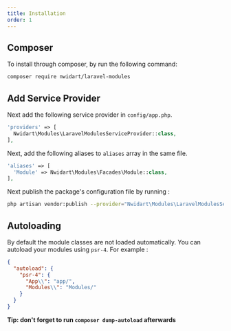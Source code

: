 ```yaml
---
title: Installation
order: 1
---
```


## Composer

To install through composer, by run the following command:

``` bash
composer require nwidart/laravel-modules
```

## Add Service Provider

Next add the following service provider in `config/app.php`.

``` php
'providers' => [
  Nwidart\Modules\LaravelModulesServiceProvider::class,
],
```

Next, add the following aliases to `aliases` array in the same file.

``` php
'aliases' => [
  'Module' => Nwidart\Modules\Facades\Module::class,
],
```

Next publish the package's configuration file by running :

``` bash
php artisan vendor:publish --provider="Nwidart\Modules\LaravelModulesServiceProvider"
```

## Autoloading

By default the module classes are not loaded automatically. You can autoload your modules using `psr-4`. For example :

``` json
{
  "autoload": {
    "psr-4": {
      "App\\": "app/",
      "Modules\\": "Modules/"
    }
  }
}
```

**Tip: don't forget to run `composer dump-autoload` afterwards**
